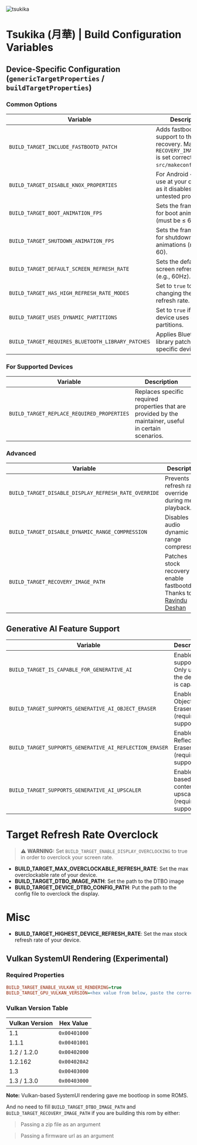 ![tsukika](https://github.com/ayumi-aiko/banners/blob/main/explore00.png?raw=true)

# Tsukika (月華) | Build Configuration Variables

## Device-Specific Configuration (`genericTargetProperties` / `buildTargetProperties`)

### Common Options

| Variable | Description |
|---------|-------------|
| `BUILD_TARGET_INCLUDE_FASTBOOTD_PATCH` | Adds fastbootd support to the stock recovery. Make sure `RECOVERY_IMAGE_PATH` is set correctly in `src/makeconfigs.prop`. |
| `BUILD_TARGET_DISABLE_KNOX_PROPERTIES` | For Android <= 11, use at your own risk as it disables Knox via untested properties. |
| `BUILD_TARGET_BOOT_ANIMATION_FPS` | Sets the frame rate for boot animations (must be ≤ 60). |
| `BUILD_TARGET_SHUTDOWN_ANIMATION_FPS` | Sets the frame rate for shutdown animations (must be ≤ 60). |
| `BUILD_TARGET_DEFAULT_SCREEN_REFRESH_RATE` | Sets the default screen refresh rate (e.g., 60Hz). |
| `BUILD_TARGET_HAS_HIGH_REFRESH_RATE_MODES` | Set to `true` to enable changing the default refresh rate. |
| `BUILD_TARGET_USES_DYNAMIC_PARTITIONS` | Set to `true` if your device uses dynamic partitions. |
| `BUILD_TARGET_REQUIRES_BLUETOOTH_LIBRARY_PATCHES` | Applies Bluetooth library patches for specific devices. |

### For Supported Devices

| Variable | Description |
|---------|-------------|
| `BUILD_TARGET_REPLACE_REQUIRED_PROPERTIES` | Replaces specific required properties that are provided by the maintainer, useful in certain scenarios. |

### Advanced

| Variable | Description |
|---------|-------------|
| `BUILD_TARGET_DISABLE_DISPLAY_REFRESH_RATE_OVERRIDE` | Prevents refresh rate override during media playback. |
| `BUILD_TARGET_DISABLE_DYNAMIC_RANGE_COMPRESSION` | Disables audio dynamic range compression. |
| `BUILD_TARGET_RECOVERY_IMAGE_PATH` | Patches stock recovery to enable fastbootd. Thanks to <a href="https://github.com/ravindu644">Ravindu Deshan</a> |

## Generative AI Feature Support

| Variable | Description |
|---------|-------------|
| `BUILD_TARGET_IS_CAPABLE_FOR_GENERATIVE_AI` | Enables AI support. Only use if the device is capable. |
| `BUILD_TARGET_SUPPORTS_GENERATIVE_AI_OBJECT_ERASER` | Enables Object Eraser (requires AI support). |
| `BUILD_TARGET_SUPPORTS_GENERATIVE_AI_REFLECTION_ERASER` | Enables Reflection Eraser (requires AI support). |
| `BUILD_TARGET_SUPPORTS_GENERATIVE_AI_UPSCALER` | Enables AI-based content upscaling (requires AI support). |

# Target Refresh Rate Overclock
> ⚠️ **WARNING:** Set `BUILD_TARGET_ENABLE_DISPLAY_OVERCLOCKING` to true in order to overclock your screen rate.
- **BUILD_TARGET_MAX_OVERCLOCKABLE_REFRESH_RATE**: Set the max overclockable rate of your device.
- **BUILD_TARGET_DTBO_IMAGE_PATH**: Set the path to the DTBO image
- **BUILD_TARGET_DEVICE_DTBO_CONFIG_PATH**: Put the path to the config file to overclock the display.

# Misc
- **BUILD_TARGET_HIGHEST_DEVICE_REFRESH_RATE**: Set the max stock refresh rate of your device.

## Vulkan SystemUI Rendering (Experimental)

### Required Properties

```ini
BUILD_TARGET_ENABLE_VULKAN_UI_RENDERING=true
BUILD_TARGET_GPU_VULKAN_VERSION=<hex value from below, paste the correct one according to your device spec>
```

### Vulkan Version Table

| Vulkan Version     | Hex Value     |
|--------------------|---------------|
| 1.1                | `0x00401000`  |
| 1.1.1              | `0x00401001`  |
| 1.2 / 1.2.0        | `0x00402000`  |
| 1.2.162            | `0x004020A2`  |
| 1.3                | `0x00403000`  |
| 1.3 / 1.3.0        | `0x00403000`  |

**Note:** Vulkan-based SystemUI rendering gave me bootloop in some ROMS.

And no need to fill `BUILD_TARGET_DTBO_IMAGE_PATH` and `BUILD_TARGET_RECOVERY_IMAGE_PATH` if you are building this rom by either:
    
> Passing a zip file as an argument

> Passing a firmware url as an argument